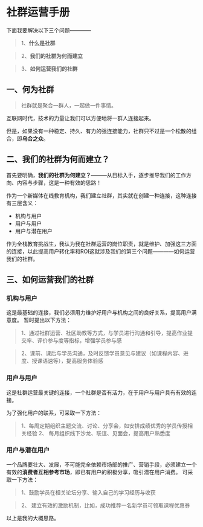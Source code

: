 # 社群运营手册

下面我要解决以下三个问题————

> 1、**什么是社群**

> 2、**我们的社群为何而建立**

> 3、**如何运营我们的社群**


## 一、何为社群
> 社群就是聚合一群人，一起做一件事情。

互联网时代，技术的力量让我们可以方便地将一群人连接起来。

但是，如果没有一种稳定、持久、有力的强连接能力，社群只不过是一个松散的组合，即**乌合之众**。



## 二、我们的社群为何而建立？

首先要明确，**我们的社群为何建立？**———从目标入手，逐步推导我们的工作方向、内容与步骤，这是一种有效的思路！

作为一个新媒体在线教育机构，我们建立社群，其实就在创建一种连接，这种连接有三层含义：
- 机构与用户
- 用户与用户
- 用户与潜在用户

作为全栈教育挑战生，我认为我在社群运营的岗位职责，就是维护、加强这三方面的连接，以此提高用户转化率和ROI这就涉及我们的第三个问题————如何运营我们的社群。

## 三、如何运营我们的社群

### 机构与用户
这是最基础的连接，我们必须用力维护好用户与机构之间的良好关系，提高用户满意度。
暂时提出以下方法：
> 1、通过社群运营、社区助教等方式，与学员进行沟通和引导，提高作业提交率、评价参与度等指标，增强学员参与感

> 2、课前、课后与学员沟通，及时反馈学员意见与建议（如课程内容、进度、授课语速等），提高服务体验感

### 用户与用户
这是社群运营最关键的连接，一个社群是否有活力，在于用户与用户具有有效的连接。

为了强化用户的联系，可采取一下方法：
> 1、每周定期组织主题交流、讨论、分享会，如安排成绩优秀的学员传授相关经验
> 2、 每月组织线下沙龙、联谊、见面会，提高用户熟悉度

### 用户与潜在用户
一个品牌要壮大、发展，不可能完全依赖市场部的推广、营销手段，必须建立一个有效的**消费者互相参考市场**，即已有用户的积极分享，吸引潜在用户消费。
可采取一下方法：
> 1、鼓励学员在相关论坛分享、输入自己的学习经历与收获

> 2、 建立有效的激励机制，比如，成功推荐一名新学员可领取课程优惠券



以上是我的大概思路。





